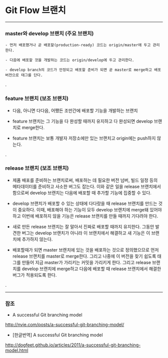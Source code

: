 # Git Flow 브랜치
 
***

### master와 develop 브랜치 (주요 브랜치)

    - 먼저 배포했거나 곧 배포할(production-ready) 코드는 origin/master에 두고 관리한다.
 
    - 다음에 배포할 것을 개발하는 코드는 origin/develop에 두고 관리한다.
  
    - develop branch의 코드가 안정되고 배포할 준비가 되면 곧 master로 merge하고 배포 버전으로 태그를 단다.
 
.
 
### feature 브랜치 (보조 브랜치)

 - 다음, 아니면 다다음, 어쨌든 조만간에 배포할 기능을 개발하는 브랜치
 
 - feature 브랜치는 그 기능을 다 완성할 때까지 유지하고 다 완성되면 develop 브랜치로 merge한다.
 
 - feature 브랜치는 보통 개발자 저장소에만 있는 브랜치고 origin에는 push하지 않는다.
 
.
 
### release 브랜치 (보조 브랜치) 

 - 제품 배포를 준비하는 브랜치로써, 배포하는 데 필요한 버전 넘버, 빌드 일정 등의 메타데이터를 준비하고 사소한 버그도 잡는다. 이와 같은 일을 release 브랜치에서 함으로써 develop 브랜치는 다음에 배포할 때 추가할 기능에 집중할 수 있다. 

 - develop 브랜치가 배포할 수 있는 상태에 다다랐을 때 release 브랜치를 만드는 것이 중요하다. 이때, 배포해야 하는 기능이 모두 develop 브랜치에 merge돼 있어야 하고 이번에 배포하지 않을 기능은 release 브랜치를 만들 때까지 기다려야 한다.
 
 - 새로 만든 release 브랜치는 잘 말아서 진짜로 배포할 때까지 유지한다. 그동안 발견한 버그는 develop 브랜치가 아니라 이 브랜치에서 해결하고 새 기능은 이 브랜치에 추가하지 않는다.
 
 - 배포할때가 되면 master 브랜치에 있는 것을 배포하는 것으로 정의했으므로 먼저 release 브랜치를 master로 merge한다. 그리고 나중에 이 버전을 찾기 쉽도록 태그를 만들어 지금 master가 가리키는 커밋을 가리키게 한다. 그리고 release 브랜치를 develop 브랜치에 merge하고 다음에 배포할 때 release 브랜치에서 해결한 버그가 적용되도록 한다.

. 

***

### 참조

 - A successful Git branching model
 
  <http://nvie.com/posts/a-successful-git-branching-model/>

 - [한글번역] A successful Git branching model
 
  <http://dogfeet.github.io/articles/2011/a-successful-git-branching-model.html>

